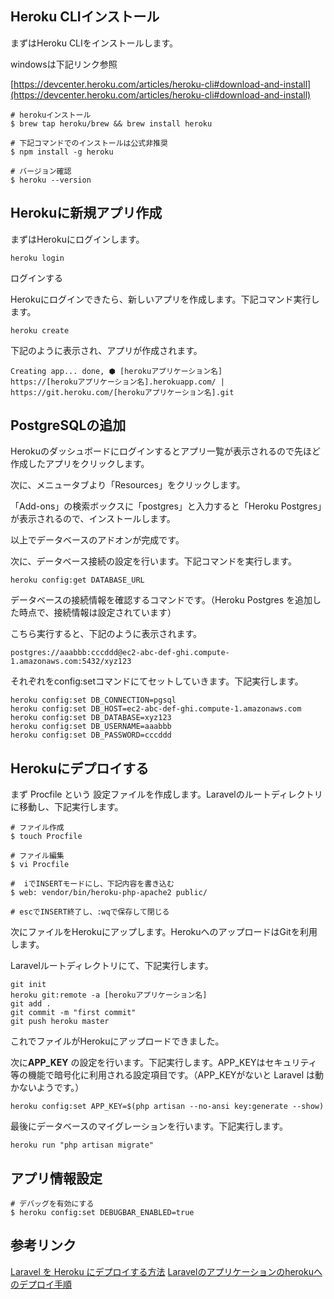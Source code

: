 ## Heroku CLIインストール

まずはHeroku CLIをインストールします。

windowsは下記リンク参照

[https://devcenter.heroku.com/articles/heroku-cli#download-and-install](https://devcenter.heroku.com/articles/heroku-cli#download-and-install)

```
# herokuインストール
$ brew tap heroku/brew && brew install heroku

# 下記コマンドでのインストールは公式非推奨
$ npm install -g heroku

# バージョン確認
$ heroku --version
```

## Herokuに新規アプリ作成

まずはHerokuにログインします。

```
heroku login
```

ログインする

Herokuにログインできたら、新しいアプリを作成します。下記コマンド実行します。

```
heroku create
```

下記のように表示され、アプリが作成されます。

```
Creating app... done, ⬢ [herokuアプリケーション名]
https://[herokuアプリケーション名].herokuapp.com/ | https://git.heroku.com/[herokuアプリケーション名].git
```

## PostgreSQLの追加

Herokuのダッシュボードにログインするとアプリ一覧が表示されるので先ほど作成したアプリをクリックします。

次に、メニュータブより「Resources」をクリックします。

「Add-ons」の検索ボックスに「postgres」と入力すると「Heroku Postgres」が表示されるので、インストールします。

以上でデータベースのアドオンが完成です。

次に、データベース接続の設定を行います。下記コマンドを実行します。

```
heroku config:get DATABASE_URL
```

データベースの接続情報を確認するコマンドです。（Heroku Postgres を追加した時点で、接続情報は設定されています）

こちら実行すると、下記のように表示されます。

```
postgres://aaabbb:cccddd@ec2-abc-def-ghi.compute-1.amazonaws.com:5432/xyz123
```

それぞれをconfig:setコマンドにてセットしていきます。下記実行します。

```
heroku config:set DB_CONNECTION=pgsql
heroku config:set DB_HOST=ec2-abc-def-ghi.compute-1.amazonaws.com
heroku config:set DB_DATABASE=xyz123
heroku config:set DB_USERNAME=aaabbb
heroku config:set DB_PASSWORD=cccddd
```

## Herokuにデプロイする

まず Procfile という 設定ファイルを作成します。Laravelのルートディレクトリに移動し、下記実行します。

```
# ファイル作成
$ touch Procfile

# ファイル編集
$ vi Procfile

#  iでINSERTモードにし、下記内容を書き込む
$ web: vendor/bin/heroku-php-apache2 public/

# escでINSERT終了し、:wqで保存して閉じる
```

次にファイルをHerokuにアップします。HerokuへのアップロードはGitを利用します。

Laravelルートディレクトリにて、下記実行します。

```
git init
heroku git:remote -a [herokuアプリケーション名]
git add .
git commit -m "first commit"
git push heroku master
```

これでファイルがHerokuにアップロードできました。

次に**APP_KEY** の設定を行います。下記実行します。APP_KEYはセキュリティ等の機能で暗号化に利用される設定項目です。（APP_KEYがないと Laravel は動かないようです。）

```
heroku config:set APP_KEY=$(php artisan --no-ansi key:generate --show)
```

最後にデータベースのマイグレーションを行います。下記実行します。

```
heroku run "php artisan migrate"
```

## アプリ情報設定

```
# デバッグを有効にする
$ heroku config:set DEBUGBAR_ENABLED=true
```

## 参考リンク
[Laravel を Heroku にデプロイする方法](https://note.com/koushikagawa/n/n203ed82e95ff)
[Laravelのアプリケーションのherokuへのデプロイ手順](https://qiita.com/ktanoooo/items/6fd4fc6617953fdbc7db)
